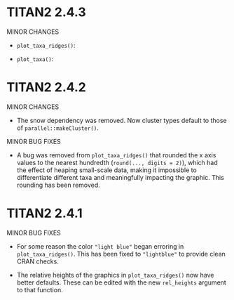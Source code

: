 # TITAN2 2.4.3

MINOR CHANGES

* `plot_taxa_ridges()`: 

* `plot_taxa()`: 


# TITAN2 2.4.2

MINOR CHANGES

* The snow dependency was removed. Now cluster types default to those of 
  `parallel::makeCluster()`.


MINOR BUG FIXES

* A bug was removed from `plot_taxa_ridges()` that rounded the x axis values to 
  the nearest hundredth (`round(..., digits = 2)`), which had the effect of 
  heaping small-scale data, making it impossible to differentiate different 
  taxa and meaningfully impacting the graphic. This rounding has been removed.


# TITAN2 2.4.1

MINOR BUG FIXES

* For some reason the color `"light blue"` began erroring in 
  `plot_taxa_ridges()`. This has been fixed to `"lightblue"` to provide clean 
  CRAN checks.
  
* The relative heights of the graphics in `plot_taxa_ridges()` now have better
  defaults. These can be edited with the new `rel_heights` argument to that 
  function.
